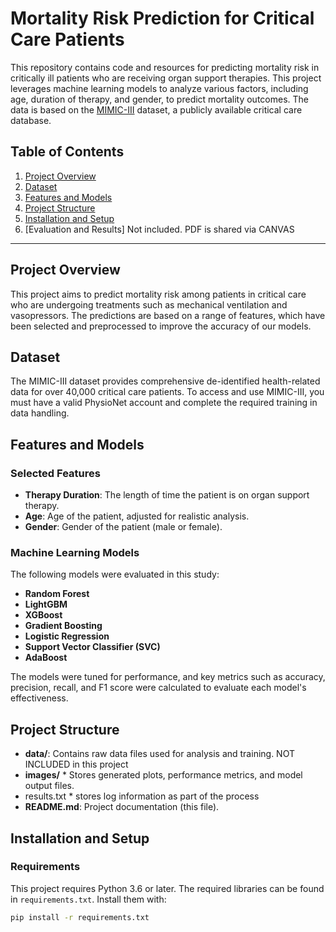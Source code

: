 # Mortality Risk Prediction for Critical Care Patients

This repository contains code and resources for predicting mortality risk in critically ill patients who are receiving organ support therapies. This project leverages machine learning models to analyze various factors, including age, duration of therapy, and gender, to predict mortality outcomes. The data is based on the [MIMIC-III](https://physionet.org/content/mimiciii/1.4/) dataset, a publicly available critical care database.

## Table of Contents
1. [Project Overview](#project-overview)
2. [Dataset](#dataset)
3. [Features and Models](#features-and-models)
4. [Project Structure](#project-structure)
5. [Installation and Setup](#installation-and-setup)
6. [Evaluation and Results] Not included. PDF is shared via CANVAS
---

## Project Overview

This project aims to predict mortality risk among patients in critical care who are undergoing treatments such as mechanical ventilation and vasopressors. The predictions are based on a range of features, which have been selected and preprocessed to improve the accuracy of our models.

## Dataset

The MIMIC-III dataset provides comprehensive de-identified health-related data for over 40,000 critical care patients. To access and use MIMIC-III, you must have a valid PhysioNet account and complete the required training in data handling.

## Features and Models

### Selected Features
- **Therapy Duration**: The length of time the patient is on organ support therapy.
- **Age**: Age of the patient, adjusted for realistic analysis.
- **Gender**: Gender of the patient (male or female).

### Machine Learning Models
The following models were evaluated in this study:
- **Random Forest**
- **LightGBM**
- **XGBoost**
- **Gradient Boosting**
- **Logistic Regression**
- **Support Vector Classifier (SVC)**
- **AdaBoost**

The models were tuned for performance, and key metrics such as accuracy, precision, recall, and F1 score were calculated to evaluate each model's effectiveness.

## Project Structure

- **data/**: Contains raw data files used for analysis and training. NOT INCLUDED in this project
- **images/** * Stores generated plots, performance metrics, and model output files.
- results.txt * stores log information as part of the process
- **README.md**: Project documentation (this file).

## Installation and Setup

### Requirements
This project requires Python 3.6 or later. The required libraries can be found in `requirements.txt`. Install them with:
```bash
pip install -r requirements.txt
